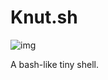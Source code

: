 Knut.sh
=======

![img](http://g-ecx.images-amazon.com/images/G/01/dvd/afaddis/image/knut_1.jpg)

A bash-like tiny shell.